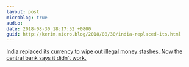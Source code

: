 ```yaml
---
layout: post
microblog: true
audio: 
date: 2018-08-30 18:17:52 +0800
guid: http://kerim.micro.blog/2018/08/30/india-replaced-its.html
---
```

[India replaced its currency to wipe out illegal money stashes. Now the central bank says it didn’t work.](https://www.washingtonpost.com/world/2018/08/29/india-replaced-its-currency-wipe-out-illegal-money-stashes-now-central-bank-says-it-didnt-work/?noredirect=on&utm_term=.9cb2c5a1a53a)
